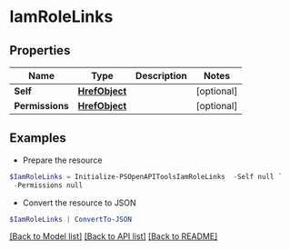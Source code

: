 # IamRoleLinks
## Properties

Name | Type | Description | Notes
------------ | ------------- | ------------- | -------------
**Self** | [**HrefObject**](HrefObject.md) |  | [optional] 
**Permissions** | [**HrefObject**](HrefObject.md) |  | [optional] 

## Examples

- Prepare the resource
```powershell
$IamRoleLinks = Initialize-PSOpenAPIToolsIamRoleLinks  -Self null `
 -Permissions null
```

- Convert the resource to JSON
```powershell
$IamRoleLinks | ConvertTo-JSON
```

[[Back to Model list]](../README.md#documentation-for-models) [[Back to API list]](../README.md#documentation-for-api-endpoints) [[Back to README]](../README.md)

